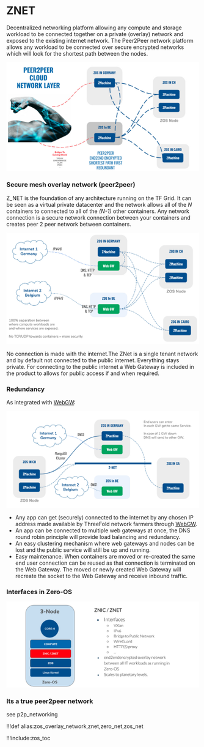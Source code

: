 

# ZNET

Decentralized networking platform allowing any compute and storage workload  to be connected together on a private (overlay) network and exposed to the existing internet network. The Peer2Peer network platform allows any workload  to be connected over secure encrypted networks which will look for the shortest path between the nodes.

![](img/zos_network_overlay.jpg)


### Secure mesh overlay network (peer2peer)

Z_NET is the foundation of any architecture running on the TF Grid.  It can be seen as a virtual private datacenter and the network allows all of the *N* containers to connected to all of the *(N-1)* other containers. Any network connection is a secure network connection between your containers and creates  peer 2 peer network between containers. 

![](img/overlay_net1.jpg)

No connection is made with the internet.The ZNet is a single tenant network and by default not connected to the public internet.  Everything stays private. For connecting to the public internet a Web Gateway is included in the product to allows for public access if and when required.

### Redundancy

As integrated with [WebGW](webgw):

![](img/znet_redundancy.jpg)

- Any app can get (securely) connected to the internet by any chosen IP address made available by ThreeFold network farmers through [WebGW](webgw).
- An app can be connected to multiple web gateways at once, the DNS round robin principle will provide load balancing and redundancy.
- An easy clustering mechanism where web gateways and nodes can be lost and the public service will still be up and running.
- Easy maintenance. When containers are moved or re-created the same end user connection can be reused as that connection is terminated on the Web Gateway. The moved or newly created Web Gateway will recreate the socket to the Web Gateway and receive inbound traffic.

### Interfaces in Zero-OS

![](img/znet_znic1.jpg)


### Its a true peer2peer network

see p2p_networking

!!!def alias:zos_overlay_network,znet,zero_net,zos_net

!!!include:zos_toc
